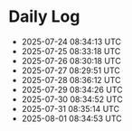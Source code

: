 # Daily Log
- 2025-07-24 08:34:13 UTC
- 2025-07-25 08:33:18 UTC
- 2025-07-26 08:30:18 UTC
- 2025-07-27 08:29:51 UTC
- 2025-07-28 08:36:12 UTC
- 2025-07-29 08:34:26 UTC
- 2025-07-30 08:34:52 UTC
- 2025-07-31 08:35:14 UTC
- 2025-08-01 08:34:53 UTC
